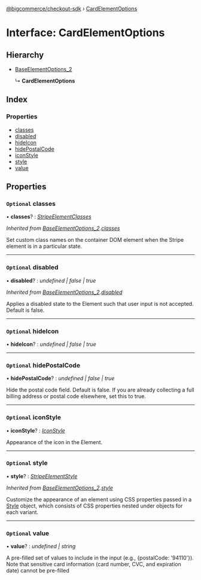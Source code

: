 [@bigcommerce/checkout-sdk](../README.md) › [CardElementOptions](cardelementoptions.md)

# Interface: CardElementOptions

## Hierarchy

* [BaseElementOptions_2](baseelementoptions_2.md)

  ↳ **CardElementOptions**

## Index

### Properties

* [classes](cardelementoptions.md#optional-classes)
* [disabled](cardelementoptions.md#optional-disabled)
* [hideIcon](cardelementoptions.md#optional-hideicon)
* [hidePostalCode](cardelementoptions.md#optional-hidepostalcode)
* [iconStyle](cardelementoptions.md#optional-iconstyle)
* [style](cardelementoptions.md#optional-style)
* [value](cardelementoptions.md#optional-value)

## Properties

### `Optional` classes

• **classes**? : *[StripeElementClasses](stripeelementclasses.md)*

*Inherited from [BaseElementOptions_2](baseelementoptions_2.md).[classes](baseelementoptions_2.md#optional-classes)*

Set custom class names on the container DOM element when the Stripe element is in a particular state.

___

### `Optional` disabled

• **disabled**? : *undefined | false | true*

*Inherited from [BaseElementOptions_2](baseelementoptions_2.md).[disabled](baseelementoptions_2.md#optional-disabled)*

Applies a disabled state to the Element such that user input is not accepted. Default is false.

___

### `Optional` hideIcon

• **hideIcon**? : *undefined | false | true*

___

### `Optional` hidePostalCode

• **hidePostalCode**? : *undefined | false | true*

Hide the postal code field. Default is false. If you are already collecting a
full billing address or postal code elsewhere, set this to true.

___

### `Optional` iconStyle

• **iconStyle**? : *[IconStyle](../enums/iconstyle.md)*

Appearance of the icon in the Element.

___

### `Optional` style

• **style**? : *[StripeElementStyle](stripeelementstyle.md)*

*Inherited from [BaseElementOptions_2](baseelementoptions_2.md).[style](baseelementoptions_2.md#optional-style)*

Customize the appearance of an element using CSS properties passed in a [Style](https://stripe.com/docs/js/appendix/style) object,
which consists of CSS properties nested under objects for each variant.

___

### `Optional` value

• **value**? : *undefined | string*

A pre-filled set of values to include in the input (e.g., {postalCode: '94110'}).
Note that sensitive card information (card number, CVC, and expiration date)
cannot be pre-filled
